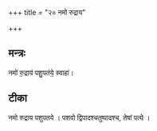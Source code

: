 +++
title = "२० नमो रुद्राय"

+++
## मन्त्रः

नमो॑ रु॒द्राय॑ पशु॒पत॑ये॒ स्वाहा॑।  

## टीका
नमो रुद्राय पशुपतये । पशवो द्विपादश्चतुष्पादश्च, तेषां पत्ये ।  

